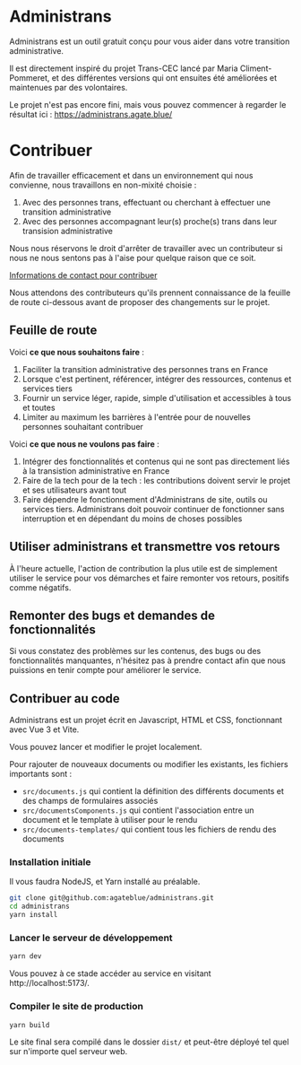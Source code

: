 # Administrans

Administrans est un outil gratuit conçu pour vous aider dans votre transition administrative.

Il est directement inspiré du projet Trans-CEC lancé par Maria Climent-Pommeret,
et des différentes versions qui ont ensuites été améliorées et maintenues par des volontaires.

Le projet n'est pas encore fini, mais vous pouvez commencer à regarder le résultat ici :
https://administrans.agate.blue/

# Contribuer

Afin de travailler efficacement et dans un environnement qui nous convienne, nous travaillons en non-mixité choisie : 

1. Avec des personnes trans, effectuant ou cherchant à effectuer une transition administrative
2. Avec des personnes accompagnant leur(s) proche(s) trans dans leur transision administrative

Nous nous réservons le droit d'arrêter de travailler avec un contributeur si nous ne nous sentons pas à l'aise pour quelque raison que ce soit.

[Informations de contact pour contribuer](https://administrans.agate.blue/#/a-propos#contact)

Nous attendons des contributeurs qu'ils prennent connaissance de la feuille de route ci-dessous avant de proposer des changements sur le projet.

## Feuille de route

Voici **ce que nous souhaitons faire** :

1. Faciliter la transition administrative des personnes trans en France
2. Lorsque c'est pertinent, référencer, intégrer des ressources, contenus et services tiers
3. Fournir un service léger, rapide, simple d'utilisation et accessibles à tous et toutes
4. Limiter au maximum les barrières à l'entrée pour de nouvelles personnes souhaitant contribuer

Voici **ce que nous ne voulons pas faire** :

1. Intégrer des fonctionnalités et contenus qui ne sont pas directement liés à la transistion administrative en France
2. Faire de la tech pour de la tech : les contributions doivent servir le projet et ses utilisateurs avant tout
3. Faire dépendre le fonctionnement d'Administrans de site, outils ou services tiers. Administrans doit pouvoir continuer de fonctionner sans interruption et en dépendant du moins de choses possibles

## Utiliser administrans et transmettre vos retours

À l'heure actuelle, l'action de contribution la plus utile est de simplement utiliser le service
pour vos démarches et faire remonter vos retours, positifs comme négatifs.

## Remonter des bugs et demandes de fonctionnalités

Si vous constatez des problèmes sur les contenus, des bugs ou des fonctionnalités manquantes, n'hésitez pas à prendre contact afin que nous puissions en tenir compte pour améliorer le service.

## Contribuer au code

Administrans est un projet écrit en Javascript, HTML et CSS, fonctionnant avec Vue 3 et Vite.

Vous pouvez lancer et modifier le projet localement.

Pour rajouter de nouveaux documents ou modifier les existants, les fichiers importants sont :

- `src/documents.js` qui contient la définition des différents documents et des champs de formulaires associés
- `src/documentsComponents.js` qui contient l'association entre un document et le template à utiliser pour le rendu
- `src/documents-templates/` qui contient tous les fichiers de rendu des documents

### Installation initiale

Il vous faudra NodeJS, et Yarn installé au préalable.

```sh
git clone git@github.com:agateblue/administrans.git
cd administrans
yarn install
```

### Lancer le serveur de développement

```sh
yarn dev
```

Vous pouvez à ce stade accéder au service en visitant http://localhost:5173/.

### Compiler le site de production

```sh
yarn build
```

Le site final sera compilé dans le dossier `dist/` et peut-être déployé tel quel sur n'importe quel serveur web.
